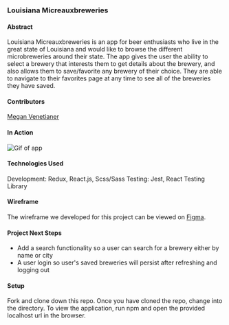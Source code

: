 ### Louisiana Micreauxbreweries

#### Abstract
Louisiana Micreauxbreweries is an app for beer enthusiasts who live in the great state of Louisiana and would like to browse the different microbreweries around their state. The app gives the user the ability to select a brewery that interests them to get details about the brewery, and also allows them to save/favorite any brewery of their choice. They are able to navigate to their favorites page at any time to see all of the breweries they have saved.

#### Contributors

[Megan Venetianer](https://github.com/megan-venetianer)


#### In Action
![Gif of app](https://i.imgur.com/Nebv4jp.gif)

#### Technologies Used
Development: Redux, React.js, Scss/Sass
Testing: Jest, React Testing Library

#### Wireframe
The wireframe we developed for this project can be viewed on [Figma](https://www.figma.com/file/jgalsYhBoyRrBiNwi2FJTy/Louisiana-Microbreweries?node-id=0%3A1).

#### Project Next Steps
* Add a search functionality so a user can search for a brewery either by name or city
* A user login so user's saved breweries will persist after refreshing and logging out

#### Setup
Fork and clone down this repo.
Once you have cloned the repo, change into the directory.
To view the application, run npm and open the provided localhost url in the browser.
